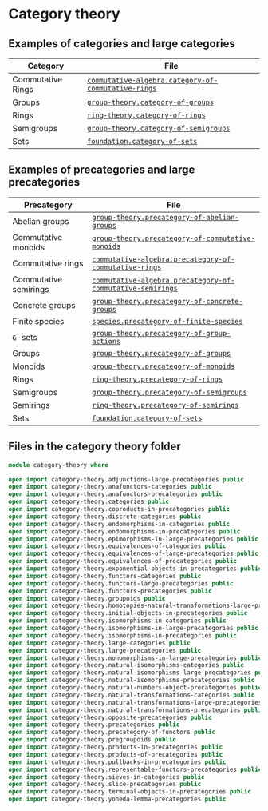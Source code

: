 # Category theory

## Examples of categories and large categories

| Category          | File                                                                                                        |
| ----------------- | ----------------------------------------------------------------------------------------------------------- |
| Commutative Rings | [`commutative-algebra.category-of-commutative-rings`](commutative-algebra.category-of-commutative-rings.md) |
| Groups            | [`group-theory.category-of-groups`](group-theory.category-of-groups.md)                                     |
| Rings             | [`ring-theory.category-of-rings`](ring-theory.category-of-rings.md)                                         |
| Semigroups        | [`group-theory.category-of-semigroups`](group-theory.category-of-semigroups.md)                             |
| Sets              | [`foundation.category-of-sets`](foundation.category-of-sets.md)                                             |

## Examples of precategories and large precategories

| Precategory           | File                                                                                                                      |
| --------------------- | ------------------------------------------------------------------------------------------------------------------------- |
| Abelian groups        | [`group-theory.precategory-of-abelian-groups`](group-theory.precategory-of-abelian-groups.md)                             |
| Commutative monoids   | [`group-theory.precategory-of-commutative-monoids`](group-theory.precategory-of-commutative-monoids.md)                   |
| Commutative rings     | [`commutative-algebra.precategory-of-commutative-rings`](commutative-algebra.precategory-of-commutative-rings.md)         |
| Commutative semirings | [`commutative-algebra.precategory-of-commutative-semirings`](commutative-algebra.precategory-of-commutative-semirings.md) |
| Concrete groups       | [`group-theory.precategory-of-concrete-groups`](group-theory.precategory-of-concrete-groups.md)                           |
| Finite species        | [`species.precategory-of-finite-species`](species.precategory-of-finite-species.md)                                       |
| `G`-sets              | [`group-theory.precategory-of-group-actions`](group-theory.precategory-of-group-actions.md)                               |
| Groups                | [`group-theory.precategory-of-groups`](group-theory.precategory-of-groups.md)                                             |
| Monoids               | [`group-theory.precategory-of-monoids`](group-theory.precategory-of-monoids.md)                                           |
| Rings                 | [`ring-theory.precategory-of-rings`](ring-theory.precategory-of-rings.md)                                                 |
| Semigroups            | [`group-theory.precategory-of-semigroups`](group-theory.precategory-of-semigroups.md)                                     |
| Semirings             | [`ring-theory.precategory-of-semirings`](ring-theory.precategory-of-semirings.md)                                         |
| Sets                  | [`foundation.category-of-sets`](foundation.category-of-sets.md)                                                           |

## Files in the category theory folder

```agda
module category-theory where

open import category-theory.adjunctions-large-precategories public
open import category-theory.anafunctors-categories public
open import category-theory.anafunctors-precategories public
open import category-theory.categories public
open import category-theory.coproducts-in-precategories public
open import category-theory.discrete-categories public
open import category-theory.endomorphisms-in-categories public
open import category-theory.endomorphisms-in-precategories public
open import category-theory.epimorphisms-in-large-precategories public
open import category-theory.equivalences-of-categories public
open import category-theory.equivalences-of-large-precategories public
open import category-theory.equivalences-of-precategories public
open import category-theory.exponential-objects-in-precategories public
open import category-theory.functors-categories public
open import category-theory.functors-large-precategories public
open import category-theory.functors-precategories public
open import category-theory.groupoids public
open import category-theory.homotopies-natural-transformations-large-precategories public
open import category-theory.initial-objects-in-precategories public
open import category-theory.isomorphisms-in-categories public
open import category-theory.isomorphisms-in-large-precategories public
open import category-theory.isomorphisms-in-precategories public
open import category-theory.large-categories public
open import category-theory.large-precategories public
open import category-theory.monomorphisms-in-large-precategories public
open import category-theory.natural-isomorphisms-categories public
open import category-theory.natural-isomorphisms-large-precategories public
open import category-theory.natural-isomorphisms-precategories public
open import category-theory.natural-numbers-object-precategories public
open import category-theory.natural-transformations-categories public
open import category-theory.natural-transformations-large-precategories public
open import category-theory.natural-transformations-precategories public
open import category-theory.opposite-precategories public
open import category-theory.precategories public
open import category-theory.precategory-of-functors public
open import category-theory.pregroupoids public
open import category-theory.products-in-precategories public
open import category-theory.products-of-precategories public
open import category-theory.pullbacks-in-precategories public
open import category-theory.representable-functors-precategories public
open import category-theory.sieves-in-categories public
open import category-theory.slice-precategories public
open import category-theory.terminal-objects-in-precategories public
open import category-theory.yoneda-lemma-precategories public
```

